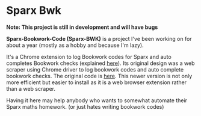 # Sparx Bwk
**Note: This project is still in development and will have bugs**

**Sparx-Bookwork-Code (Sparx-BWK)** is a project I've been working on for about a year (mostly as a hobby and because I'm lazy).

It's a Chrome extension to log Bookwork codes for Sparx and auto completes Bookwork checks (explained [here](https://support.sparx.co.uk/docs/what-are-bookwork-checks)). Its original design was a web scraper using Chrome driver to log bookwork codes and auto complete bookwork checks. The original code is [here](https://github.com/Gwyd0/Sparx-bwk). This newer version is not only more efficient but easier to install as it is a web browser extension rather than a web scraper.

Having it here may help anybody who wants to somewhat automate their Sparx maths homework. (or just hates writing bookwork codes)
